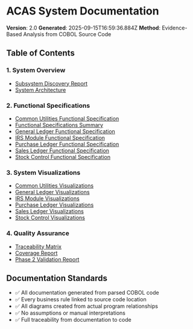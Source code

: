 # ACAS System Documentation

**Version**: 2.0
**Generated**: 2025-09-15T16:59:36.884Z
**Method**: Evidence-Based Analysis from COBOL Source Code

## Table of Contents

### 1. System Overview
- [Subsystem Discovery Report](./Subsystem_Discovery.md)
- [System Architecture](./visualizations/Visualizations_Index.md)

### 2. Functional Specifications
- [Common Utilities Functional Specification](./functional_specifications/Common_Utilities_Functional_Specification.md)
- [Functional Specifications Summary](./functional_specifications/Functional_Specifications_Summary.md)
- [General Ledger Functional Specification](./functional_specifications/General_Ledger_Functional_Specification.md)
- [IRS Module Functional Specification](./functional_specifications/IRS_Module_Functional_Specification.md)
- [Purchase Ledger Functional Specification](./functional_specifications/Purchase_Ledger_Functional_Specification.md)
- [Sales Ledger Functional Specification](./functional_specifications/Sales_Ledger_Functional_Specification.md)
- [Stock Control Functional Specification](./functional_specifications/Stock_Control_Functional_Specification.md)

### 3. System Visualizations
- [Common Utilities Visualizations](./visualizations/Common_Utilities_Visualizations.md)
- [General Ledger Visualizations](./visualizations/General_Ledger_Visualizations.md)
- [IRS Module Visualizations](./visualizations/IRS_Module_Visualizations.md)
- [Purchase Ledger Visualizations](./visualizations/Purchase_Ledger_Visualizations.md)
- [Sales Ledger Visualizations](./visualizations/Sales_Ledger_Visualizations.md)
- [Stock Control Visualizations](./visualizations/Stock_Control_Visualizations.md)

### 4. Quality Assurance
- [Traceability Matrix](./Traceability_Matrix.md)
- [Coverage Report](./Coverage_Report.md)
- [Phase 2 Validation Report](./Phase2_Validation_Report.md)

## Documentation Standards

- ✅ All documentation generated from parsed COBOL code
- ✅ Every business rule linked to source code location
- ✅ All diagrams created from actual program relationships
- ✅ No assumptions or manual interpretations
- ✅ Full traceability from documentation to code
